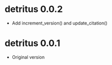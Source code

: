 # detritus 0.0.2 

 * Add increment_version() and update_citation()

 # detritus 0.0.1

 * Original version
